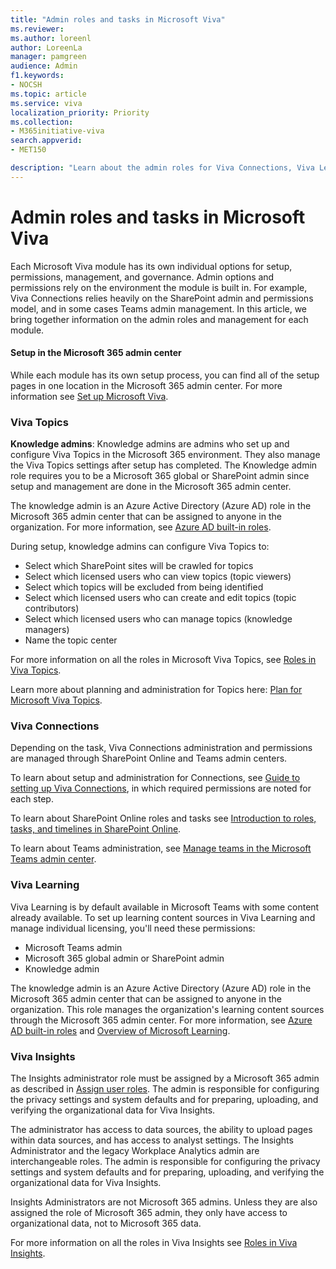```yaml
---
title: "Admin roles and tasks in Microsoft Viva"
ms.reviewer: 
ms.author: loreenl
author: LoreenLa
manager: pamgreen
audience: Admin
f1.keywords:
- NOCSH
ms.topic: article
ms.service: viva
localization_priority: Priority
ms.collection:  
- M365initiative-viva
search.appverid:
- MET150

description: "Learn about the admin roles for Viva Connections, Viva Learning, Viva Topics, and Viva Insights in Microsoft Viva"
---
```

# Admin roles and tasks in Microsoft Viva
Each Microsoft Viva module has its own individual options for setup, permissions, management, and governance. Admin options and permissions rely on the environment the module is built in. For example, Viva Connections relies heavily on the SharePoint admin and permissions model, and in some cases Teams admin management. In this article, we bring together information on the admin roles and management for each module.

#### Setup in the Microsoft 365 admin  center
While each module has its own setup process, you can find all of the setup pages in one location in the Microsoft 365 admin center. For more information see [Set up Microsoft Viva](/viva/setup-microsoft-viva).


### Viva Topics
**Knowledge admins**: Knowledge admins are admins who set up and configure Viva Topics in the Microsoft 365 environment. They also manage the Viva Topics settings after setup has completed. The Knowledge admin role requires you to be a Microsoft 365 global or SharePoint admin since setup and management are done in the Microsoft 365 admin center.

The knowledge admin is an Azure Active Directory (Azure AD) role in the Microsoft 365 admin center that can be assigned to anyone in the organization. For more information, see [Azure AD built-in roles](/azure/active-directory/roles/permissions-reference#knowledge-administrator).

During setup, knowledge admins can configure Viva Topics to:

- Select which SharePoint sites will be crawled for topics
- Select which licensed users who can view topics (topic viewers)
- Select which topics will be excluded from being identified
- Select which licensed users who can create and edit topics (topic contributors)
- Select which licensed users who can manage topics (knowledge managers)
- Name the topic center

For more information on all the roles in Microsoft Viva Topics, see [Roles in Viva Topics](/viva/topics/topic-experiences-roles).

Learn more about planning and administration for Topics here: [Plan for Microsoft Viva Topics](/viva/topics/plan-topic-experiences).

### Viva Connections
Depending on the task, Viva Connections administration and permissions are managed through SharePoint Online and Teams admin centers.

To learn about setup and administration for Connections, see [Guide to setting up Viva Connections](/viva/connections/guide-to-setting-up-viva-connections), in which required permissions are noted for each step.

To learn about SharePoint Online roles and tasks see [Introduction to roles, tasks, and timelines in SharePoint Online](/sharepoint/intranet-roles-tasks).

To learn about Teams administration, see [Manage teams in the Microsoft Teams admin center](/microsoftteams/manage-teams-in-modern-portal).

### Viva Learning
Viva Learning is by default available in Microsoft Teams with some content already available. To set up learning content sources in Viva Learning and manage individual licensing, you'll need these permissions:

- Microsoft Teams admin
- Microsoft 365 global admin or SharePoint admin
- Knowledge admin

The knowledge admin is an Azure Active Directory (Azure AD) role in the Microsoft 365 admin center that can be assigned to anyone in the organization. This role manages the organization's learning content sources through the Microsoft 365 admin center. For more information, see [Azure AD built-in roles](/azure/active-directory/roles/permissions-reference#knowledge-administrator)  and [Overview of Microsoft Learning](/viva/learning/overview-viva-learning).

### Viva Insights
The Insights administrator role must be assigned by a Microsoft 365 admin as described in [Assign user roles](/viva/insights/setup/assign-user-roles). The admin is responsible for configuring the privacy settings and system defaults and for preparing, uploading, and verifying the organizational data for Viva Insights.

The administrator has access to data sources, the ability to upload pages within data sources, and has access to analyst settings. The Insights Administrator and the legacy Workplace Analytics admin are interchangeable roles. The admin is responsible for configuring the privacy settings and system defaults and for preparing, uploading, and verifying the organizational data for Viva Insights.

Insights Administrators are not Microsoft 365 admins. Unless they are also assigned the role of Microsoft 365 admin, they only have access to organizational data, not to Microsoft 365 data.

For more information on all the roles in Viva Insights see [Roles in Viva Insights](/viva/insights/use/user-roles).
